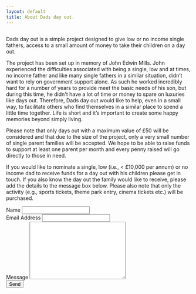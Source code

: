 ```yaml
---
layout: default
title: About Dads day out.
---
```

<img src="{{ site.url }}/assets/img/touring.jpg" alt="">

<p class="intro"><span class="dropcap">D</span>ads day out is a simple project designed to give low or no income single fathers, access to a small amount of money to take their children on a day out.</p>

The project has been set up in memory of John Edwin Mills. John experienced the difficulties associated with being a single, low and at times, no income father and like many single fathers in a similar situation, didn’t want to rely on government support alone. As such he worked incredibly hard for a number of years to provide meet the basic needs of his son, but during this time, he didn't have a lot of time or money to spare on luxuries like days out. Therefore, Dads day out would like to help, even in a small way, to facilitate others who find themselves in a similar place to spend a little time together. Life is short and it’s important to create some happy memories beyond simply living.

Please note that only days out with a maximum value of £50 will be considered and that due to the size of the project, only a very small number of single parent families will be accepted. We hope to be able to raise funds to support at least one parent per month and every penny raised will go directly to those in need. 

If you would like to nominate a single, low (i.e., < £10,000 per annum) or no income dad to receive funds for a day out with his children please get in touch. If you also know the day out the family would like to receive, please add the details to the message box below. Please also note that only the activity (e.g., sports tickets, theme park entry, cinema tickets etc.) will be purchased.

  <form action="http://formspree.io/dadsdayout@outlook.com" method="POST">
   <label for="name">Name</label>    
    <input type="text" id="name" name="name" class="full-width"><br>
    <label for="email">Email Address</label>
    <input type="email" id="email" name="_replyto" class="full-width"><br>
    <label for="message">Message</label>
    <textarea name="message" id="message" cols="30" rows="10" class="full-width"></textarea><br>
    <input type="submit" value="Send" class="button">
</form>
